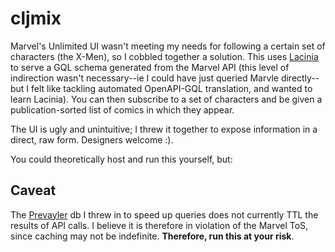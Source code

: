 # cljmix

Marvel's Unlimited UI wasn't meeting my needs for following a certain set of characters (the X-Men), so I cobbled together a solution. This uses [Lacinia](https://github.com/walmartlabs/lacinia) to serve a GQL schema generated from the Marvel API (this level of indirection wasn't necessary--ie I could have just queried Marvle directly--but I felt like tackling automated OpenAPI-GQL translation, and wanted to learn Lacinia). You can then subscribe to a set of characters and be given a publication-sorted list of comics in which they appear.

The UI is ugly and unintuitive; I threw it together to expose information in a direct, raw form. Designers welcome :).

You could theoretically host and run this yourself, but:

## Caveat

The [Prevayler](https://github.com/klauswuestefeld/prevayler-clj) db I threw in to speed up queries does not currently TTL the results of API calls. I believe it is therefore in violation of the Marvel ToS, since caching may not be indefinite. **Therefore, run this at your risk**.
